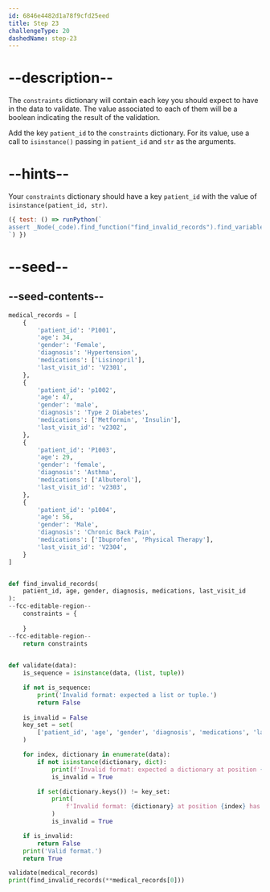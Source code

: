 ```yaml
---
id: 6846e4482d1a78f9cfd25eed
title: Step 23
challengeType: 20
dashedName: step-23
---
```


# --description--

The `constraints` dictionary will contain each key you should expect to have in the data to validate. The value associated to each of them will be a boolean indicating the result of the validation.

Add the key `patient_id` to the `constraints` dictionary. For its value, use a call to `isinstance()` passing in `patient_id` and `str` as the arguments.

# --hints--

Your `constraints` dictionary should have a key `patient_id` with the value of `isinstance(patient_id, str)`.

```js
({ test: () => runPython(`
assert _Node(_code).find_function("find_invalid_records").find_variable("constraints").is_equivalent("constraints = {'patient_id': isinstance(patient_id, str)}")
`) })
```

# --seed--

## --seed-contents--

```py
medical_records = [
    {
        'patient_id': 'P1001',
        'age': 34,
        'gender': 'Female',
        'diagnosis': 'Hypertension',
        'medications': ['Lisinopril'],
        'last_visit_id': 'V2301',
    },
    {
        'patient_id': 'p1002',
        'age': 47,
        'gender': 'male',
        'diagnosis': 'Type 2 Diabetes',
        'medications': ['Metformin', 'Insulin'],
        'last_visit_id': 'v2302',
    },
    {
        'patient_id': 'P1003',
        'age': 29,
        'gender': 'female',
        'diagnosis': 'Asthma',
        'medications': ['Albuterol'],
        'last_visit_id': 'v2303',
    },
    {
        'patient_id': 'p1004',
        'age': 56,
        'gender': 'Male',
        'diagnosis': 'Chronic Back Pain',
        'medications': ['Ibuprofen', 'Physical Therapy'],
        'last_visit_id': 'V2304',
    }
]


def find_invalid_records(
    patient_id, age, gender, diagnosis, medications, last_visit_id
):
--fcc-editable-region--
    constraints = {
        
    }
--fcc-editable-region--
    return constraints

    
def validate(data):
    is_sequence = isinstance(data, (list, tuple))

    if not is_sequence:
        print('Invalid format: expected a list or tuple.')
        return False
        
    is_invalid = False
    key_set = set(
        ['patient_id', 'age', 'gender', 'diagnosis', 'medications', 'last_visit_id']
    )

    for index, dictionary in enumerate(data):
        if not isinstance(dictionary, dict):
            print(f'Invalid format: expected a dictionary at position {index}.')
            is_invalid = True

        if set(dictionary.keys()) != key_set:
            print(
                f'Invalid format: {dictionary} at position {index} has missing and/or invalid keys.'
            )
            is_invalid = True

    if is_invalid:
        return False
    print('Valid format.')
    return True

validate(medical_records)
print(find_invalid_records(**medical_records[0]))
```
